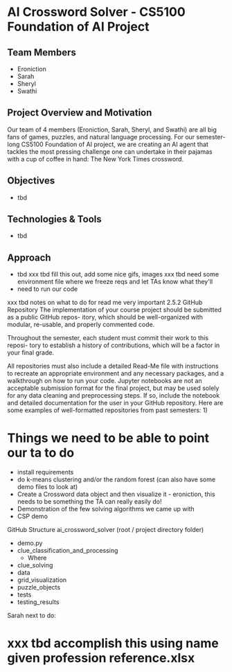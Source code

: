 # AI Crossword Solver - CS5100 Foundation of AI Project

## Team Members
- Eroniction
- Sarah
- Sheryl
- Swathi

## Project Overview and Motivation
Our team of 4 members (Eroniction, Sarah, Sheryl, and Swathi) are all big fans of games, puzzles, and natural language processing. For our semester-long CS5100 Foundation of AI project, we are creating an AI agent that tackles the most pressing challenge one can undertake in their pajamas with a cup of coffee in hand: The New York Times crossword. 

## Objectives
- tbd

## Technologies & Tools
- tbd

## Approach
- tbd
xxx tbd fill this out, add some nice gifs, images
xxx tbd need some environment file where we freeze reqs and let TAs know what they'll 
- need to run our code

xxx tbd notes on what to do for read me very important
2.5.2 GitHub Repository
The implementation of your course project should be submitted as a public GitHub repos-
itory, which should be well-organized with modular, re-usable, and properly commented
code. 

Throughout the semester, each student must commit their work to this reposi-
tory to establish a history of contributions, which will be a factor in your final grade.

All repositories must also include a detailed Read-Me file with instructions to recreate an
appropriate environment and any necessary packages, and a walkthrough on how to
run your code. Jupyter notebooks are not an acceptable submission format for the final
project, but may be used solely for any data cleaning and preprocessing steps. If so,
include the notebook and detailed documentation for the user in your GitHub repository.
Here are some examples of well-formatted repositories from past semesters: 1)

# Things we need to be able to point our ta to do
* install requirements
* do k-means clustering and/or the random forest (can also have some demo files to look at)
* Create a Crossword data object and then visualize it - eroniction, this needs to be something the TA can really easily do!
* Demonstration of the few solving algorithms we came up with
* CSP demo

GitHub Structure
ai_crossword_solver (root / project directory folder) 
* demo.py
* clue_classification_and_processing 
  * Where   
* clue_solving
* data
* grid_visualization
* puzzle_objects
* tests
* testing_results

Sarah next to do: 
# xxx tbd accomplish this using name given profession reference.xlsx